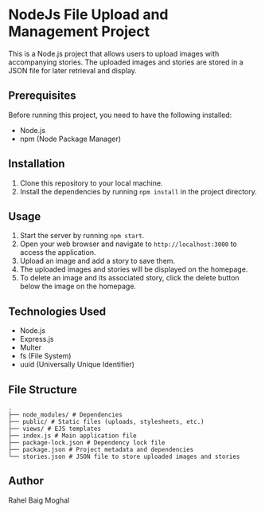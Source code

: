 # NodeJs File Upload and Management Project

This is a Node.js project that allows users to upload images with accompanying stories. The uploaded images and stories are stored in a JSON file for later retrieval and display.

## Prerequisites

Before running this project, you need to have the following installed:

- Node.js
- npm (Node Package Manager)

## Installation

1. Clone this repository to your local machine.
2. Install the dependencies by running `npm install` in the project directory.

## Usage

1. Start the server by running `npm start`.
2. Open your web browser and navigate to `http://localhost:3000` to access the application.
3. Upload an image and add a story to save them.
4. The uploaded images and stories will be displayed on the homepage.
5. To delete an image and its associated story, click the delete button below the image on the homepage.

## Technologies Used

- Node.js
- Express.js
- Multer
- fs (File System)
- uuid (Universally Unique Identifier)

## File Structure

```
.
├── node_modules/ # Dependencies
├── public/ # Static files (uploads, stylesheets, etc.)
├── views/ # EJS templates
├── index.js # Main application file
├── package-lock.json # Dependency lock file
├── package.json # Project metadata and dependencies
└── stories.json # JSON file to store uploaded images and stories
```

## Author

Rahel Baig Moghal
